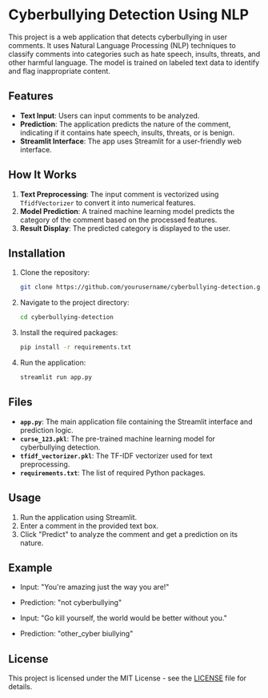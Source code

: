 # Cyberbullying Detection Using NLP

This project is a web application that detects cyberbullying in user comments. It uses Natural Language Processing (NLP) techniques to classify comments into categories such as hate speech, insults, threats, and other harmful language. The model is trained on labeled text data to identify and flag inappropriate content.

## Features

- **Text Input**: Users can input comments to be analyzed.
- **Prediction**: The application predicts the nature of the comment, indicating if it contains hate speech, insults, threats, or is benign.
- **Streamlit Interface**: The app uses Streamlit for a user-friendly web interface.

## How It Works

1. **Text Preprocessing**: The input comment is vectorized using `TfidfVectorizer` to convert it into numerical features.
2. **Model Prediction**: A trained machine learning model predicts the category of the comment based on the processed features.
3. **Result Display**: The predicted category is displayed to the user.

## Installation

1. Clone the repository:

   ```bash
   git clone https://github.com/yourusername/cyberbullying-detection.git
   ```

2. Navigate to the project directory:

   ```bash
   cd cyberbullying-detection
   ```

3. Install the required packages:

   ```bash
   pip install -r requirements.txt
   ```

4. Run the application:

   ```bash
   streamlit run app.py
   ```

## Files

- **`app.py`**: The main application file containing the Streamlit interface and prediction logic.
- **`curse_123.pkl`**: The pre-trained machine learning model for cyberbullying detection.
- **`tfidf_vectorizer.pkl`**: The TF-IDF vectorizer used for text preprocessing.
- **`requirements.txt`**: The list of required Python packages.

## Usage

1. Run the application using Streamlit.
2. Enter a comment in the provided text box.
3. Click "Predict" to analyze the comment and get a prediction on its nature.

## Example

- Input: "You're amazing just the way you are!"
- Prediction: "not cyberbullying"

- Input: "Go kill yourself, the world would be better without you."
- Prediction: "other_cyber biullying"

## License

This project is licensed under the MIT License - see the [LICENSE](LICENSE) file for details.
